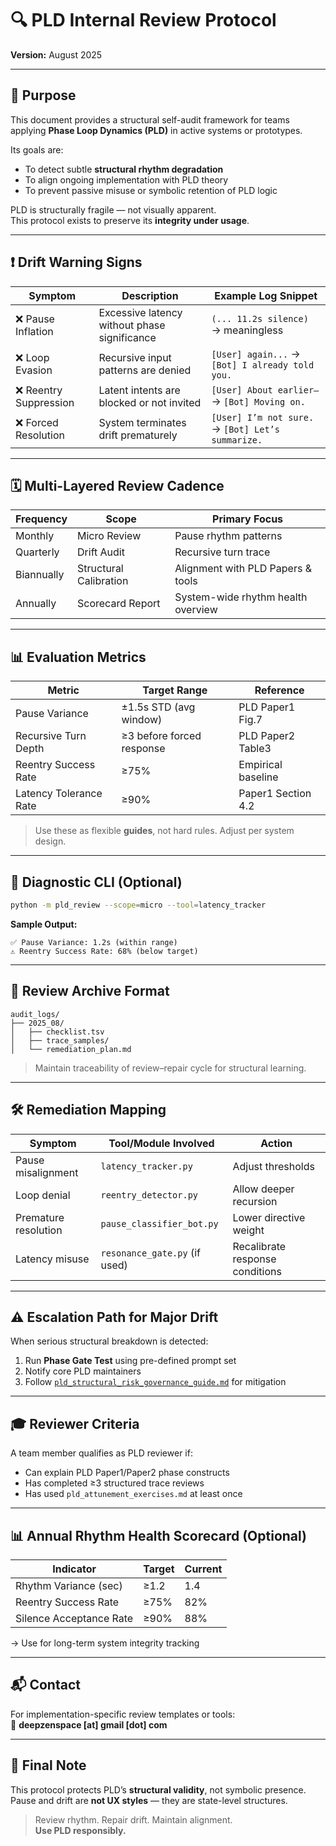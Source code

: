 # 🔍 PLD Internal Review Protocol  
**Version:** August 2025

---

## 📌 Purpose

This document provides a structural self-audit framework for teams applying **Phase Loop Dynamics (PLD)** in active systems or prototypes.

Its goals are:

- To detect subtle **structural rhythm degradation**  
- To align ongoing implementation with PLD theory  
- To prevent passive misuse or symbolic retention of PLD logic  

PLD is structurally fragile — not visually apparent.  
This protocol exists to preserve its **integrity under usage**.

---

## ❗ Drift Warning Signs

| Symptom               | Description                                             | Example Log Snippet                     |
|-----------------------|---------------------------------------------------------|------------------------------------------|
| ❌ Pause Inflation     | Excessive latency without phase significance            | `(... 11.2s silence)` → meaningless       |
| ❌ Loop Evasion        | Recursive input patterns are denied                     | `[User] again...` → `[Bot] I already told you.` |
| ❌ Reentry Suppression | Latent intents are blocked or not invited               | `[User] About earlier—` → `[Bot] Moving on.`    |
| ❌ Forced Resolution   | System terminates drift prematurely                     | `[User] I’m not sure.` → `[Bot] Let’s summarize.` |

---

## 🗓️ Multi-Layered Review Cadence

| Frequency   | Scope                | Primary Focus                      |
|-------------|----------------------|------------------------------------|
| Monthly     | Micro Review          | Pause rhythm patterns              |
| Quarterly   | Drift Audit           | Recursive turn trace               |
| Biannually  | Structural Calibration| Alignment with PLD Papers & tools  |
| Annually    | Scorecard Report      | System-wide rhythm health overview |

---

## 📊 Evaluation Metrics

| Metric                   | Target Range             | Reference                 |
|--------------------------|--------------------------|---------------------------|
| Pause Variance           | ±1.5s STD (avg window)   | PLD Paper1 Fig.7          |
| Recursive Turn Depth     | ≥3 before forced response| PLD Paper2 Table3         |
| Reentry Success Rate     | ≥75%                     | Empirical baseline        |
| Latency Tolerance Rate   | ≥90%                     | Paper1 Section 4.2        |

> Use these as flexible **guides**, not hard rules. Adjust per system design.

---

## 🧪 Diagnostic CLI (Optional)

```bash
python -m pld_review --scope=micro --tool=latency_tracker
```

**Sample Output:**
```
✅ Pause Variance: 1.2s (within range)  
⚠️ Reentry Success Rate: 68% (below target)
```

---

## 📁 Review Archive Format

```text
audit_logs/
├── 2025_08/
│   ├── checklist.tsv
│   ├── trace_samples/
│   └── remediation_plan.md
```

> Maintain traceability of review–repair cycle for structural learning.

---

## 🛠 Remediation Mapping

| Symptom               | Tool/Module Involved         | Action                             |
|------------------------|------------------------------|------------------------------------|
| Pause misalignment     | `latency_tracker.py`         | Adjust thresholds                  |
| Loop denial            | `reentry_detector.py`        | Allow deeper recursion             |
| Premature resolution   | `pause_classifier_bot.py`    | Lower directive weight             |
| Latency misuse         | `resonance_gate.py` (if used)| Recalibrate response conditions    |

---

## ⚠️ Escalation Path for Major Drift

When serious structural breakdown is detected:

1. Run **Phase Gate Test** using pre-defined prompt set  
2. Notify core PLD maintainers  
3. Follow [`pld_structural_risk_governance_guide.md`](./pld_structural_risk_governance_guide.md) for mitigation

---

## 🎓 Reviewer Criteria

A team member qualifies as PLD reviewer if:

- Can explain PLD Paper1/Paper2 phase constructs  
- Has completed ≥3 structured trace reviews  
- Has used `pld_attunement_exercises.md` at least once  

---

## 📊 Annual Rhythm Health Scorecard (Optional)

| Indicator               | Target | Current |
|-------------------------|--------|---------|
| Rhythm Variance (sec)   | ≥1.2   | 1.4     |
| Reentry Success Rate    | ≥75%   | 82%     |
| Silence Acceptance Rate | ≥90%   | 88%     |

→ Use for long-term system integrity tracking

---

## 📬 Contact

For implementation-specific review templates or tools:  
📧 **deepzenspace [at] gmail [dot] com**

---

## 🧭 Final Note

This protocol protects PLD’s **structural validity**, not symbolic presence.  
Pause and drift are **not UX styles** — they are state-level structures.

> Review rhythm. Repair drift. Maintain alignment.  
> **Use PLD responsibly.**
